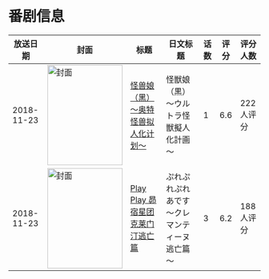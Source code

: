 # 番剧信息

|放送日期|封面|标题|日文标题|话数|评分|评分人数|
|---|---|---|---|---|---|---|
|2018-11-23|<img src="//lain.bgm.tv/pic/cover/c/8b/dd/241187_Du0ta.jpg" alt="封面" style="width:150px;height:200px;object-fit:cover;">|[怪兽娘（黑）～奥特怪兽拟人化计划～](https://bangumi.tv/subject/241187)|怪獣娘（黒）～ウルトラ怪獣擬人化計画～|1|6.6|222人评分|
|2018-11-23|<img src="//lain.bgm.tv/pic/cover/c/92/95/267540_7ioB0.jpg" alt="封面" style="width:150px;height:200px;object-fit:cover;">|[Play Play 昴宿星团 克莱门汀逃亡篇](https://bangumi.tv/subject/267540)|ぷれぷれぷれあです ～クレマンティーヌ逃亡篇～|3|6.2|188人评分|
